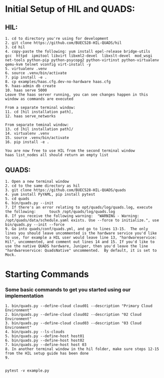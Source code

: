 # Initial Setup of HIL and QUADS:

## HIL:

	1. cd to directory you're using for development
	2. git clone https://github.com/BUEC528-HIL-QUADS/hil
	3. cd hil
	4. copy-paste the following: yum install epel-release bridge-utils  gcc  httpd  ipmitool libvirt libxml2-devel  libxslt-devel  mod_wsgi net-tools python-pip python-psycopg2 python-virtinst python-virtualenv qemu-kvm telnet vconfig virt-install -y
	5. virtualenv .venv
	6. source .venv/bin/activate
	7. pip install -e .
	8. cp examples/haas.cfg.dev-no-hardware haas.cfg
	9. haas-admin db create
	10. haas serve 5000
	Leave the haas server running, you can see changes happen in this window as commands are executed
	
	From a separate terminal window:
	11. cd [hil installation path], 
	12. haas serve_networks

	From separate teminal window:
	13. cd [hil installation path]/
	14. virtualenv .venv
	15. source .venv/bin/activate
	16. pip install -e .
	
	You are now free to use HIL from the second terminal window
	haas list_nodes all should return an empty list


## QUADS:

	1. Open a new terminal window
	2. cd to the same directory as hil	
	3. git clone https://github.com/BUEC528-HIL-QUADS/quads
	4. yum install PyYAML, pip install pytest
	5. cd quads
	6. bin/quads.py --init
	7. If there's an error relating to opt/quads/log/quads.log, execute the following: 		touch /opt/quads/log/quads.log	
	8. If you receive the following warning:  "WARNING - Warning: /opt/quads/data/schedule.yaml exists. Use --force to initialize.", use bin/quads.py --init --force 
	9. Go into quads/conf/quads.yml, and go to lines 13-15.  The only lines you should leave uncommented is the hardware service you'd like to use, for example a HIL user would leave line 13, "hardwareservice: Hil", uncommented, and comment out lines 14 and 15. If you'd like to use the native QUADS hardware, Juniper, then you'd leave the line "hardwareservice: QuadsNative" uncommented.  By default, it is set to Mock.

# Starting Commands
### Some basic commands to get you started using our implementation
	1. bin/quads.py --define-cloud cloud01 --description "Primary Cloud Environment"
	2. bin/quads.py --define-cloud cloud02 --description "02 Cloud Environment"
	3. bin/quads.py --define-cloud cloud03 --description "03 Cloud Environment"
	4. bin/quads.py --ls-clouds
	5. bin/quads.py --define-host host01
	6. bin/quads.py --define-host host02
	7. bin/quads.py --define-host host 03
	8. In another terminal window in the hil folder, make sure steps 12-15 from the HIL setup guide has been done
	9. 
	
	
	pytest -v example.py
